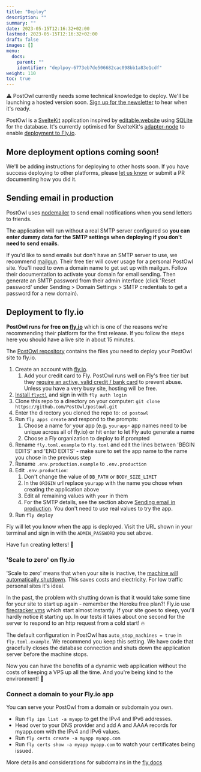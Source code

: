 ```yaml
---
title: "Deploy"
description: ""
summary: ""
date: 2023-05-15T12:16:32+02:00
lastmod: 2023-05-15T12:16:32+02:00
draft: false
images: []
menu:
  docs:
    parent: ""
    identifier: "deplpoy-6773eb7de506682cac098bb1a83e1cdf"
weight: 110
toc: true
---
```


<div class="alert alert-warning" role="alert">
  ⚠️ PostOwl currently needs some technical knowledge to deploy. We'll be launching a hosted version soon. <a href="/newsletter">Sign up for the newsletter</a> to hear when it's ready.
</div>

PostOwl is a [SvelteKit](https://kit.svelte.dev/) application inspired by [editable.website](https://editable.website) using [SQLite](https://www.sqlite.org/) for the database. It's currently optimised for SvelteKit's [adapter-node](https://github.com/sveltejs/kit/tree/master/packages/adapter-node) to enable [deployment to Fly.io](#deployment-to-flyio).

## More deployment options coming soon!

We'll be adding instructions for deploying to other hosts soon. If you have success deploying to other platforms, please [let us know](https://github.com/PostOwl/postowl/discussions/categories/show-and-tell) or submit a PR documenting how you did it.

## Sending email in production

PostOwl uses [nodemailer](https://nodemailer.com/about/) to send email notifications when you send letters to friends.

The application will run without a real SMTP server configured so **you can enter dummy data for the SMTP settings when deploying if you don't need to send emails**.

If you'd like to send emails but don't have an SMTP server to use, we recommend [mailgun](https://www.mailgun.com/). Their free tier will cover usage for a personal PostOwl site. You'll need to own a domain name to get set up with mailgun. Follow their documentation to activate your domain for email sending. Then generate an SMTP password from their admin interface (click 'Reset password' under Sending > Domain Settings > SMTP credentials to get a password for a new domain).

## Deployment to fly.io

**PostOwl runs for free on [fly.io](https://fly.io/)** which is one of the reasons we're recommending their platform for the first release. If you follow the steps here you should have a live site in about 15 minutes.

The [PostOwl repository](https://github.com/PostOwl/postowl) contains the files you need to deploy your PostOwl site to fly.io.

1. Create an account with [fly.io](https://fly.io/).
   1. Add your credit card to Fly. PostOwl runs well on Fly's free tier but they [require an active, valid credit / bank card](https://fly.io/docs/about/credit-cards/) to prevent abuse. Unless you have a very busy site, hosting will be free.
1. [Install `flyctl`](https://fly.io/docs/hands-on/install-flyctl/) and sign in with `fly auth login`
1. Clone this repo to a directory on your computer: `git clone https://github.com/PostOwl/postowl.git`
1. Enter the directory you cloned the repo to: `cd postowl`
1. Run `fly apps create` and respond to the prompts:
   1. Choose a name for your app (e.g. `yourapp`- app names need to be unique across all of fly.io) or hit enter to let Fly auto generate a name
   1. Choose a Fly organization to deploy to if prompted
1. Rename `fly.toml.example` to `fly.toml` and edit the lines between 'BEGIN EDITS' and 'END EDITS' - make sure to set the app name to the name you chose in the previous step
1. Rename `.env.production.example` to `.env.production`
1. Edit `.env.production`:
    1. Don't change the value of `DB_PATH` or `BODY_SIZE_LIMIT`
    1. In the `ORIGIN` url replace `yourapp` with the name you chose when creating the application above
    1. Edit all remaining values with `your` in them
    1. For the SMTP details, see the section above [Sending email in production](#sending-email-in-production). You don't need to use real values to try the app.
1. Run `fly deploy`

Fly will let you know when the app is deployed. Visit the URL shown in your terminal and sign in with the `ADMIN_PASSWORD` you set above.

Have fun creating letters! 🦉

### 'Scale to zero' on fly.io

'Scale to zero' means that when your site is inactive, the [machine will automatically shutdown](https://fly.io/docs/apps/autostart-stop/). This saves costs and electricity. For low traffic personal sites it's ideal.

In the past, the problem with shutting down is that it would take some time for your site to start up again - remember the Heroku free plan?! Fly.io use [firecracker vms](https://fly.io/docs/reference/architecture/#compute) which start almost instantly. If your site goes to sleep, you'll hardly notice it starting up. In our tests it takes about one second for the server to respond to an http request from a cold start! 🔥

The default configuration in PostOwl has `auto_stop_machines = true` in `fly.toml.example`. We recommend you keep this setting. We have code that gracefully closes the database connection and shuts down the application server before the machine stops.

Now you can have the benefits of a dynamic web application without the costs of keeping a VPS up all the time. And you're being kind to the environment! 🌳

### Connect a domain to your Fly.io app

You can serve your PostOwl from a domain or subdomain you own.

- Run `fly ips list -a myapp` to get the IPv4 and IPv6 addresses.
- Head over to your DNS provider and add A and AAAA records for myapp.com with the IPv4 and IPv6 values.
- Run `fly certs create -a myapp myapp.com`
- Run `fly certs show -a myapp myapp.com` to watch your certificates being issued.

More details and considerations for subdomains in the [fly docs](https://fly.io/docs/app-guides/custom-domains-with-fly/)
